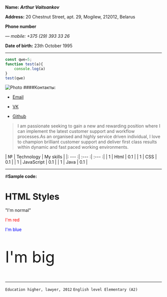 __Name:__ ***Arthur Vaitsankov***

__Address:__ 20 Сhestnut Street,  apt. 29, Mogilew, 212012, Belarus

__Phone number__

— *mobile:* *+375 (29) 393 33 26*

__Date of birth:__ 23th October 1995

-----

```javascript
const qwe=5;
function test(a){
    console.log(a)
}
test(qwe)
```
![Photo](https://lh3.googleusercontent.com/4x2T-2Ku8HmbNxjmBmEio-JYj26mL7RjVjdizvJizhk0f9Mjp8zgkfaNBoFiZM5FbJ5a8LTQPXc4OgG1B0UPg3rCg7OoCNijdsYaY_BZwebW7Ncv4A6AbSBaUE3zuPfLJId2P_4waY1wtIqjbD-uHbZu1PrX5BHrepbo6ZlZShk4oEuq-1laNHDId491W03ASciQgJ-dhy775OIJNYhoSOdDQKB05VwKlMzVu5Vo6ruPogJWQhOVCSNEC0_duUS4H2I2I-7HTAem8gZ3CnH5W5ZvXaBfLH6IHovliOqvO2LAbnnSXYvA_MfcL4MylSnJE4C5VrGk2Fm0fzBU_SQJ-9fvuduoBaERfjsJpO5HWALpGxqzem0nT4JS5OvB0n3P-2J7D65Gl29SdcXJDWyUjBivfKgsvQnY7D31wQt-iZRxkCT5lIH57dKKDmC7Zmy3CrrSF8AinxigFi2QIehJu3z2SshaUXTYirQJe5NRxxjlGkJQfyTzn_MxsMPBYeN1BJfMS9GEDtNx1qUkbtF52F3bhoPTaAUuic5WXBYdZYljiWeb1R_DFPsbaSaOz0q08u_Z8jxTi_dFzk7u6z-LCmElLu_TmrxkQbFlrUvBurNgp25MchWbUg_ODMo71FrGL8nOHd5v32SHXlh4cc8Bvky2Ve3Np_2573qNx935Ud4c6Le_EO2CTVWl7blz83k_3B0wTZvE9cU2YjPmhT2BswM=s328-no?authuser=0/)
####Контакты:
* [Email](https://pyrchik90@gmail.com/)

* [VK](https://vk.com/id623764388/)

* [Github](https://github.com/Mistic95/itstep/)

> I am passionate seeking to gain a new and rewarding position where I can implement the latest customer support and workflow processes.As an organised and highly service driven individual, I love to champion brilliant customer support and deliver first class results within dynamic and fast paced working environments. 

| № | Technology | My skills |
|: --- :| :--- :| :--- :|
| 1 | Html | 0.1 |
| 1 | CSS | 0.1 |
| 1 | JavaScript | 0.1 |
| 1 | Java | 0.1 |

_____
#__Sample code:__

<!DOCTYPE html>
<html>
<body>

<h1>HTML Styles</h1>

<p>"I'm normal"</p>
<p style="color:red;">I'm red</p>
<p style="color:blue;">I'm blue</p>
<p style="font-size:50px;">I'm big</p>

</body>
</html>

___

`Education higher, lawyer, 2012`
`English level Elementary (A2)`